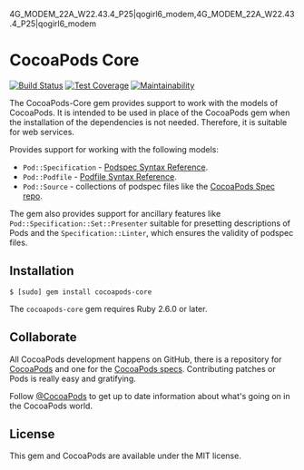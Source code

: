 4G_MODEM_22A_W22.43.4_P25|qogirl6_modem,4G_MODEM_22A_W22.43.4_P25|qogirl6_modem

# CocoaPods Core

[![Build Status](https://github.com/CocoaPods/Core/workflows/Specs/badge.svg)](https://github.com/CocoaPods/Core/actions/workflows/Specs.yml)
[![Test Coverage](https://api.codeclimate.com/v1/badges/91a2d70b9ed977815c66/test_coverage)](https://codeclimate.com/github/CocoaPods/Core/test_coverage)
[![Maintainability](https://api.codeclimate.com/v1/badges/91a2d70b9ed977815c66/maintainability)](https://codeclimate.com/github/CocoaPods/Core/maintainability)

The CocoaPods-Core gem provides support to work with the models of CocoaPods.
It is intended to be used in place of the CocoaPods gem when the installation
of the dependencies is not needed. Therefore, it is suitable for web services.

Provides support for working with the following models:

- `Pod::Specification` - [Podspec Syntax Reference](https://guides.cocoapods.org/syntax/podspec.html).
- `Pod::Podfile` - [Podfile Syntax Reference](https://guides.cocoapods.org/syntax/podfile.html).
- `Pod::Source` - collections of podspec files like the [CocoaPods Spec repo](https://github.com/CocoaPods/Specs).

The gem also provides support for ancillary features like
`Pod::Specification::Set::Presenter` suitable for presetting descriptions of
Pods and the `Specification::Linter`, which ensures the validity of podspec
files.

## Installation

```
$ [sudo] gem install cocoapods-core
```

The `cocoapods-core` gem requires Ruby 2.6.0 or later.

## Collaborate

All CocoaPods development happens on GitHub, there is a repository for
[CocoaPods](https://github.com/CocoaPods/CocoaPods) and one for the [CocoaPods
specs](https://github.com/CocoaPods/Specs). Contributing patches or Pods is
really easy and gratifying.

Follow [@CocoaPods](http://twitter.com/CocoaPods) to get up to date
information about what's going on in the CocoaPods world.

## License

This gem and CocoaPods are available under the MIT license.

